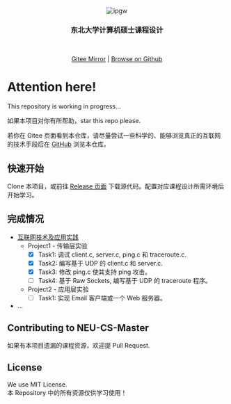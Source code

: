 
<p align="center">
    <img src="https://z3.ax1x.com/2021/10/28/5qHicj.jpg"  alt="ipgw"/>
</p>

<h3 align="center">东北大学计算机硕士课程设计</h3> 
<p align="center">
<img src="https://img.shields.io/github/v/release/xuwhao/neu-cs-master" alt="">
<img src="https://img.shields.io/github/issues/xuwhao/neu-cs-master?color=rgb%2877%20199%20166%29" alt="">
<img src="https://img.shields.io/github/downloads/xuwhao/neu-cs-master/total?color=ea8f14&label=users" alt="">
<img src="https://img.shields.io/github/license/xuwhao/neu-cs-master" alt="">
</p>
<p align="center"><a href="https://gitee.com/xuwhao/neu-cs-master">Gitee Mirror</a>  |  <a href="https://github.com/xuwhao/neu-cs-master">Browse on Github</a></p>

# Attention here!
This repository is working in progress...  

如果本项目对你有所帮助，star this repo please.

若你在 Gitee 页面看到本仓库，请尽量尝试一些科学的、能够浏览真正的互联网的技术手段后在 [GitHub](https://github.com/xuwhao/neu-cs-master) 浏览本仓库。
## 快速开始
Clone 本项目，或前往 [Release 页面](https://github.com/xuwhao/neu-cs-master/releases) 下载源代码。配置对应课程设计所需环境后开始学习。

## 完成情况
* [互联网技术及应用实践](https://github.com/xuwhao/neu-cs-master/tree/main/Internet-technology)
  * Project1 - 传输层实验
    - [x] Task1: 调试 client.c, server.c, ping.c 和 traceroute.c. 
    - [x] Task2: 编写基于 UDP 的 client.c 和 server.c.
    - [x] Task3: 修改 ping.c 使其支持 ping 攻击。
    - [ ] Task4: 基于 Raw Sockets, 编写基于 UDP 的 traceroute 程序。
  * Project2 - 应用层实验
    - [ ] Task1: 实现 Email 客户端或一个 Web 服务器。 
* ...


## Contributing to NEU-CS-Master
如果有本项目遗漏的课程资源，欢迎提 Pull Request.

## License
We use MIT License.  
本 Repository 中的所有资源仅供学习使用！
